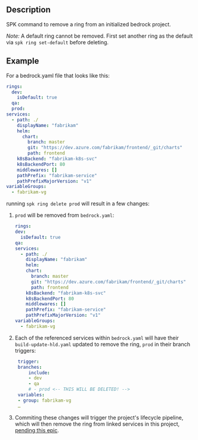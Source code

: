 ## Description

SPK command to remove a ring from an initialized bedrock project.

_Note:_ A default ring cannot be removed. First set another ring as the default
via `spk ring set-default` before deleting.

## Example

For a bedrock.yaml file that looks like this:

```yaml
rings:
  dev:
    isDefault: true
  qa:
  prod:
services:
  - path: ./
    displayName: "fabrikam"
    helm:
      chart:
        branch: master
        git: "https://dev.azure.com/fabrikam/frontend/_git/charts"
        path: frontend
    k8sBackend: "fabrikam-k8s-svc"
    k8sBackendPort: 80
    middlewares: []
    pathPrefix: "fabrikam-service"
    pathPrefixMajorVersion: "v1"
variableGroups:
  - fabrikam-vg
```

running `spk ring delete prod` will result in a few changes:

1. `prod` will be removed from `bedrock.yaml`:
   ```yaml
   rings:
   dev:
     isDefault: true
   qa:
   services:
     - path: ./
       displayName: "fabrikam"
       helm:
       chart:
         branch: master
         git: "https://dev.azure.com/fabrikam/frontend/_git/charts"
         path: frontend
       k8sBackend: "fabrikam-k8s-svc"
       k8sBackendPort: 80
       middlewares: []
       pathPrefix: "fabrikam-service"
       pathPrefixMajorVersion: "v1"
   variableGroups:
     - fabrikam-vg
   ```
2. Each of the referenced services within `bedrock.yaml` will have their
   `build-update-hld.yaml` updated to remove the ring, `prod` in their branch
   triggers:

   ```yaml
    trigger:
    branches:
        include:
        - dev
        - qa
        # - prod <-- THIS WILL BE DELETED! -->
    variables:
    - group: fabrikam-vg
    …
   ```

3. Commiting these changes will trigger the project's lifecycle pipeline, which
   will then remove the ring from linked services in this project,
   [pending this epic](https://github.com/microsoft/bedrock/issues/858).
